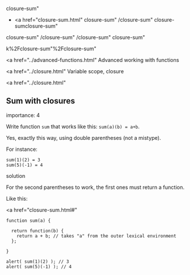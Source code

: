 closure-sum"

-   <a href="closure-sum.html"
    closure-sum"
    /closure-sum"
    closure-sumclosure-sum"

<!-- -->

closure-sum"
/closure-sum"
/closure-sum"
closure-sum"

k%2Fclosure-sum"%2Fclosure-sum" </a>

<a href="../advanced-functions.html" Advanced working with functions</span></a>

<a href="../closure.html" Variable scope, closure</span></a>

<a href="../closure.html"

## Sum with closures

<span class="task__importance" title="How important is the task, from 1 to 5">importance: 4</span>

Write function `sum` that works like this: `sum(a)(b) = a+b`.

Yes, exactly this way, using double parentheses (not a mistype).

For instance:

    sum(1)(2) = 3
    sum(5)(-1) = 4

solution

For the second parentheses to work, the first ones must return a function.

Like this:

<a href="closure-sum.html#"
<a href="closure-sum.html#" class="toolbar__button toolbar__button_edit" title="open in sandbox"></a>

    function sum(a) {

      return function(b) {
        return a + b; // takes "a" from the outer lexical environment
      };

    }

    alert( sum(1)(2) ); // 3
    alert( sum(5)(-1) ); // 4
